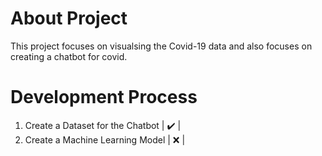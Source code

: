 # About Project

This project focuses on visualsing the Covid-19 data and also focuses on creating a chatbot for covid.

# Development Process
1. Create a Dataset for the Chatbot | :heavy_check_mark: |
2. Create a Machine Learning Model | :x: |
